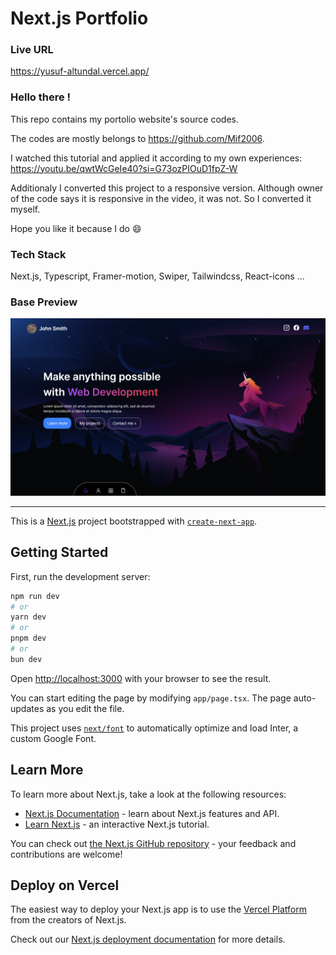# Next.js Portfolio

### Live URL
https://yusuf-altundal.vercel.app/

### Hello there !

This repo contains my portolio website's source codes. 

The codes are mostly belongs to https://github.com/Mif2006. 

I watched this tutorial and applied it according to my own experiences: https://youtu.be/qwtWcGeIe40?si=G73ozPIOuD1fpZ-W

Additionaly I converted this project to a responsive version. Although owner of the code says it is responsive in the video, it was not. So I converted it myself.

Hope you like it because I do :smile:

### Tech Stack
Next.js, Typescript, Framer-motion, Swiper, Tailwindcss, React-icons ...

### Base Preview
![Screenshot](/public/WebPortfolio.png)

---

This is a [Next.js](https://nextjs.org/) project bootstrapped with [`create-next-app`](https://github.com/vercel/next.js/tree/canary/packages/create-next-app).

## Getting Started

First, run the development server:

```bash
npm run dev
# or
yarn dev
# or
pnpm dev
# or
bun dev
```

Open [http://localhost:3000](http://localhost:3000) with your browser to see the result.

You can start editing the page by modifying `app/page.tsx`. The page auto-updates as you edit the file.

This project uses [`next/font`](https://nextjs.org/docs/basic-features/font-optimization) to automatically optimize and load Inter, a custom Google Font.

## Learn More

To learn more about Next.js, take a look at the following resources:

- [Next.js Documentation](https://nextjs.org/docs) - learn about Next.js features and API.
- [Learn Next.js](https://nextjs.org/learn) - an interactive Next.js tutorial.

You can check out [the Next.js GitHub repository](https://github.com/vercel/next.js/) - your feedback and contributions are welcome!

## Deploy on Vercel

The easiest way to deploy your Next.js app is to use the [Vercel Platform](https://vercel.com/new?utm_medium=default-template&filter=next.js&utm_source=create-next-app&utm_campaign=create-next-app-readme) from the creators of Next.js.

Check out our [Next.js deployment documentation](https://nextjs.org/docs/deployment) for more details.
